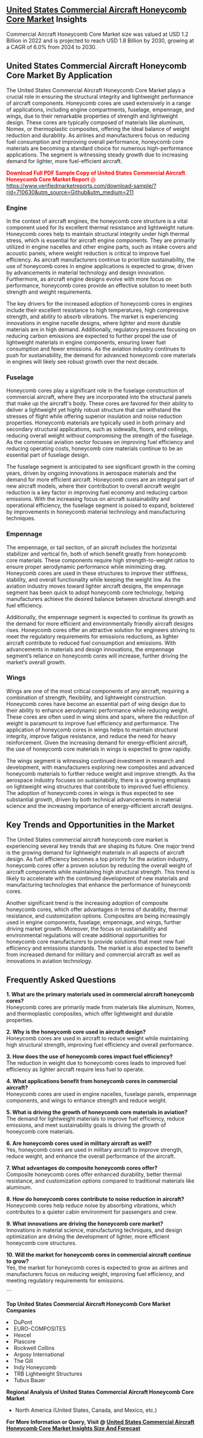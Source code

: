 <h2><a href="https://www.verifiedmarketreports.com/download-sample/?rid=710630&amp;utm_source=Github&amp;utm_medium=211" target="_blank">United States Commercial Aircraft Honeycomb Core Market</a> Insights</h2><p>Commercial Aircraft Honeycomb Core Market size was valued at USD 1.2 Billion in 2022 and is projected to reach USD 1.8 Billion by 2030, growing at a CAGR of 6.0% from 2024 to 2030.</p><p><h2>United States Commercial Aircraft Honeycomb Core Market By Application</h2><p>The United States Commercial Aircraft Honeycomb Core Market plays a crucial role in ensuring the structural integrity and lightweight performance of aircraft components. Honeycomb cores are used extensively in a range of applications, including engine compartments, fuselage, empennage, and wings, due to their remarkable properties of strength and lightweight design. These cores are typically composed of materials like aluminum, Nomex, or thermoplastic composites, offering the ideal balance of weight reduction and durability. As airlines and manufacturers focus on reducing fuel consumption and improving overall performance, honeycomb core materials are becoming a standard choice for numerous high-performance applications. The segment is witnessing steady growth due to increasing demand for lighter, more fuel-efficient aircraft.<p><span class=""><span style="color: #ff0000;"><strong>Download Full PDF Sample Copy of United States Commercial Aircraft Honeycomb Core Market Report</strong> @ </span><a href="https://www.verifiedmarketreports.com/download-sample/?rid=710630&amp;utm_source=Github&amp;utm_medium=211" target="_blank">https://www.verifiedmarketreports.com/download-sample/?rid=710630&amp;utm_source=Github&amp;utm_medium=211</a></span></p><h3>Engine</h3><p>In the context of aircraft engines, the honeycomb core structure is a vital component used for its excellent thermal resistance and lightweight nature. Honeycomb cores help to maintain structural integrity under high thermal stress, which is essential for aircraft engine components. They are primarily utilized in engine nacelles and other engine parts, such as intake covers and acoustic panels, where weight reduction is critical to improve fuel efficiency. As aircraft manufacturers continue to prioritize sustainability, the use of honeycomb cores in engine applications is expected to grow, driven by advancements in material technology and design innovation. Furthermore, as aircraft engine designs evolve with more focus on performance, honeycomb cores provide an effective solution to meet both strength and weight requirements.<p>The key drivers for the increased adoption of honeycomb cores in engines include their excellent resistance to high temperatures, high compressive strength, and ability to absorb vibrations. The market is experiencing innovations in engine nacelle designs, where lighter and more durable materials are in high demand. Additionally, regulatory pressures focusing on reducing carbon emissions are expected to further propel the use of lightweight materials in engine components, ensuring lower fuel consumption and fewer emissions. As the aviation industry continues to push for sustainability, the demand for advanced honeycomb core materials in engines will likely see robust growth over the next decade.</p><h3>Fuselage</h3><p>Honeycomb cores play a significant role in the fuselage construction of commercial aircraft, where they are incorporated into the structural panels that make up the aircraft's body. These cores are favored for their ability to deliver a lightweight yet highly robust structure that can withstand the stresses of flight while offering superior insulation and noise reduction properties. Honeycomb materials are typically used in both primary and secondary structural applications, such as sidewalls, floors, and ceilings, reducing overall weight without compromising the strength of the fuselage. As the commercial aviation sector focuses on improving fuel efficiency and reducing operating costs, honeycomb core materials continue to be an essential part of fuselage design.<p>The fuselage segment is anticipated to see significant growth in the coming years, driven by ongoing innovations in aerospace materials and the demand for more efficient aircraft. Honeycomb cores are an integral part of new aircraft models, where their contribution to overall aircraft weight reduction is a key factor in improving fuel economy and reducing carbon emissions. With the increasing focus on aircraft sustainability and operational efficiency, the fuselage segment is poised to expand, bolstered by improvements in honeycomb material technology and manufacturing techniques.</p><h3>Empennage</h3><p>The empennage, or tail section, of an aircraft includes the horizontal stabilizer and vertical fin, both of which benefit greatly from honeycomb core materials. These components require high strength-to-weight ratios to ensure proper aerodynamic performance while minimizing drag. Honeycomb cores are used in these structures to improve their stiffness, stability, and overall functionality while keeping the weight low. As the aviation industry moves toward lighter aircraft designs, the empennage segment has been quick to adopt honeycomb core technology, helping manufacturers achieve the desired balance between structural strength and fuel efficiency.<p>Additionally, the empennage segment is expected to continue its growth as the demand for more efficient and environmentally friendly aircraft designs rises. Honeycomb cores offer an attractive solution for engineers striving to meet the regulatory requirements for emissions reductions, as lighter aircraft contribute to reduced fuel consumption and emissions. With advancements in materials and design innovations, the empennage segment’s reliance on honeycomb cores will increase, further driving the market’s overall growth.</p><h3>Wings</h3><p>Wings are one of the most critical components of any aircraft, requiring a combination of strength, flexibility, and lightweight construction. Honeycomb cores have become an essential part of wing design due to their ability to enhance aerodynamic performance while reducing weight. These cores are often used in wing skins and spars, where the reduction of weight is paramount to improve fuel efficiency and performance. The application of honeycomb cores in wings helps to maintain structural integrity, improve fatigue resistance, and reduce the need for heavy reinforcement. Given the increasing demand for energy-efficient aircraft, the use of honeycomb core materials in wings is expected to grow rapidly.<p>The wings segment is witnessing continued investment in research and development, with manufacturers exploring new composites and advanced honeycomb materials to further reduce weight and improve strength. As the aerospace industry focuses on sustainability, there is a growing emphasis on lightweight wing structures that contribute to improved fuel efficiency. The adoption of honeycomb cores in wings is thus expected to see substantial growth, driven by both technical advancements in material science and the increasing importance of energy-efficient aircraft designs.</p><h2>Key Trends and Opportunities in the Market</h2><p>The United States commercial aircraft honeycomb core market is experiencing several key trends that are shaping its future. One major trend is the growing demand for lightweight materials in all aspects of aircraft design. As fuel efficiency becomes a top priority for the aviation industry, honeycomb cores offer a proven solution by reducing the overall weight of aircraft components while maintaining high structural strength. This trend is likely to accelerate with the continued development of new materials and manufacturing technologies that enhance the performance of honeycomb cores.<p>Another significant trend is the increasing adoption of composite honeycomb cores, which offer advantages in terms of durability, thermal resistance, and customization options. Composites are being increasingly used in engine components, fuselage, empennage, and wings, further driving market growth. Moreover, the focus on sustainability and environmental regulations will create additional opportunities for honeycomb core manufacturers to provide solutions that meet new fuel efficiency and emissions standards. The market is also expected to benefit from increased demand for military and commercial aircraft as well as innovations in aviation technology.</p><h2>Frequently Asked Questions</h2><p><strong>1. What are the primary materials used in commercial aircraft honeycomb cores?</strong><br>Honeycomb cores are primarily made from materials like aluminum, Nomex, and thermoplastic composites, which offer lightweight and durable properties.</p><p><strong>2. Why is the honeycomb core used in aircraft design?</strong><br>Honeycomb cores are used in aircraft to reduce weight while maintaining high structural strength, improving fuel efficiency and overall performance.</p><p><strong>3. How does the use of honeycomb cores impact fuel efficiency?</strong><br>The reduction in weight due to honeycomb cores leads to improved fuel efficiency as lighter aircraft require less fuel to operate.</p><p><strong>4. What applications benefit from honeycomb cores in commercial aircraft?</strong><br>Honeycomb cores are used in engine nacelles, fuselage panels, empennage components, and wings to enhance strength and reduce weight.</p><p><strong>5. What is driving the growth of honeycomb core materials in aviation?</strong><br>The demand for lightweight materials to improve fuel efficiency, reduce emissions, and meet sustainability goals is driving the growth of honeycomb core materials.</p><p><strong>6. Are honeycomb cores used in military aircraft as well?</strong><br>Yes, honeycomb cores are used in military aircraft to improve strength, reduce weight, and enhance the overall performance of the aircraft.</p><p><strong>7. What advantages do composite honeycomb cores offer?</strong><br>Composite honeycomb cores offer enhanced durability, better thermal resistance, and customization options compared to traditional materials like aluminum.</p><p><strong>8. How do honeycomb cores contribute to noise reduction in aircraft?</strong><br>Honeycomb cores help reduce noise by absorbing vibrations, which contributes to a quieter cabin environment for passengers and crew.</p><p><strong>9. What innovations are driving the honeycomb core market?</strong><br>Innovations in material science, manufacturing techniques, and design optimization are driving the development of lighter, more efficient honeycomb core structures.</p><p><strong>10. Will the market for honeycomb cores in commercial aircraft continue to grow?</strong><br>Yes, the market for honeycomb cores is expected to grow as airlines and manufacturers focus on reducing weight, improving fuel efficiency, and meeting regulatory requirements for emissions.</p>```</p><p><strong>Top United States Commercial Aircraft Honeycomb Core Market Companies</strong></p><div data-test-id=""><p><li>DuPont</li><li> EURO-COMPOSITES</li><li> Hexcel</li><li> Plascore</li><li> Rockwell Collins</li><li> Argosy International</li><li> The Gill</li><li> Indy Honeycomb</li><li> TRB Lightweight Structures</li><li> Tubus Bauer</li></p><div><strong>Regional Analysis of&nbsp;United States Commercial Aircraft Honeycomb Core Market</strong></div><ul><li dir="ltr"><p dir="ltr">North America&nbsp;(United States, Canada, and Mexico, etc.)</p></li></ul><p><strong>For More Information or Query, Visit @&nbsp;</strong><strong><a href="https://www.verifiedmarketreports.com/product/commercial-aircraft-honeycomb-core-market/?utm_source=Github&amp;utm_medium=211" target="_blank">United States Commercial Aircraft Honeycomb Core Market Insights Size And Forecast</a></strong></p></div>
